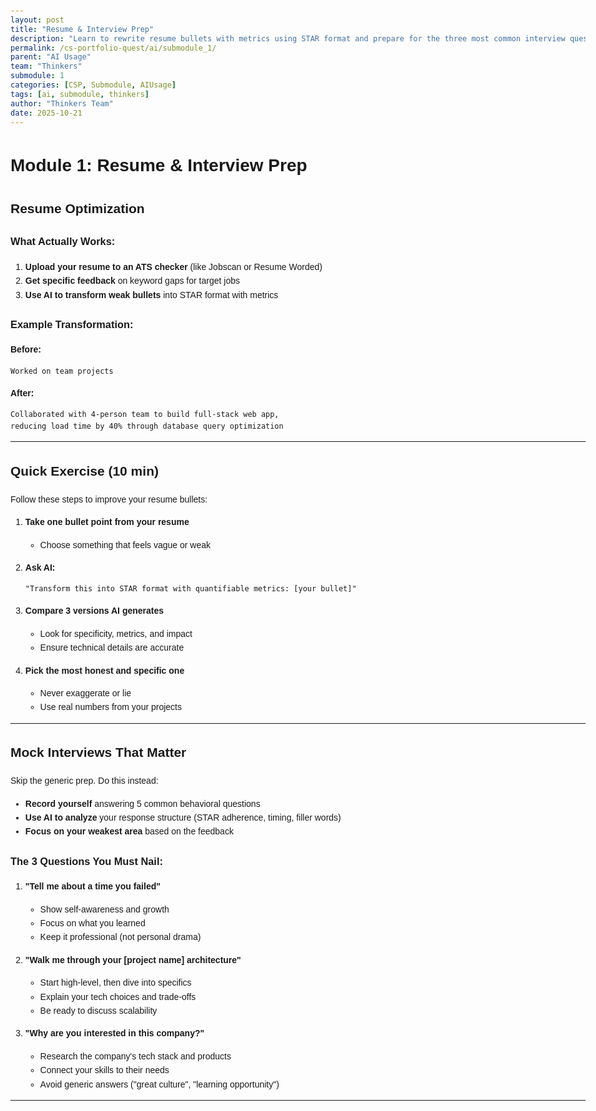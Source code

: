 ```yaml
---
layout: post
title: "Resume & Interview Prep"
description: "Learn to rewrite resume bullets with metrics using STAR format and prepare for the three most common interview questions by recording and analyzing your responses."
permalink: /cs-portfolio-quest/ai/submodule_1/
parent: "AI Usage"
team: "Thinkers"
submodule: 1
categories: [CSP, Submodule, AIUsage]
tags: [ai, submodule, thinkers]
author: "Thinkers Team"
date: 2025-10-21
---
```


# Module 1: Resume & Interview Prep

## Resume Optimization

### What Actually Works:

1. **Upload your resume to an ATS checker** (like Jobscan or Resume Worded)
2. **Get specific feedback** on keyword gaps for target jobs
3. **Use AI to transform weak bullets** into STAR format with metrics

### Example Transformation:

**Before:**
```
Worked on team projects
```

**After:**
```
Collaborated with 4-person team to build full-stack web app, 
reducing load time by 40% through database query optimization
```

---

## Quick Exercise (10 min)

Follow these steps to improve your resume bullets:

1. **Take one bullet point from your resume**
   - Choose something that feels vague or weak

2. **Ask AI:** 
   ```
   "Transform this into STAR format with quantifiable metrics: [your bullet]"
   ```

3. **Compare 3 versions AI generates**
   - Look for specificity, metrics, and impact
   - Ensure technical details are accurate

4. **Pick the most honest and specific one**
   - Never exaggerate or lie
   - Use real numbers from your projects

---

## Mock Interviews That Matter

Skip the generic prep. Do this instead:

- **Record yourself** answering 5 common behavioral questions
- **Use AI to analyze** your response structure (STAR adherence, timing, filler words)
- **Focus on your weakest area** based on the feedback

### The 3 Questions You Must Nail:

1. **"Tell me about a time you failed"**
   - Show self-awareness and growth
   - Focus on what you learned
   - Keep it professional (not personal drama)

2. **"Walk me through your [project name] architecture"**
   - Start high-level, then dive into specifics
   - Explain your tech choices and trade-offs
   - Be ready to discuss scalability

3. **"Why are you interested in this company?"**
   - Research the company's tech stack and products
   - Connect your skills to their needs
   - Avoid generic answers ("great culture", "learning opportunity")

---
<!DOCTYPE html>
<html lang="en">
<head>
    <meta charset="UTF-8">
    <meta name="viewport" content="width=device-width, initial-scale=1.0">
    <title>Resume & Interview Prep Tool</title>
    <link href="https://cdn.quilljs.com/1.3.7/quill.snow.css" rel="stylesheet">
    <script src="https://cdn.quilljs.com/1.3.7/quill.min.js"></script>
    <script src="https://cdn.jsdelivr.net/npm/marked/marked.min.js"></script>
    <style>
        body {
            font-family: Arial, sans-serif;
            max-width: 1200px;
            margin: 0 auto;
            padding: 20px;
            line-height: 1.6;
        }

        h1, h2, h3 {
            margin-top: 20px;
        }

        .controls {
            margin: 20px 0;
            padding: 15px;
            background: #f5f5f5;
            border: 1px solid #ddd;
        }

        .control-group {
            display: inline-block;
            margin-right: 10px;
        }

        select {
            padding: 8px;
            border: 1px solid #ccc;
        }

        button {
            padding: 8px 16px;
            background: #28a745;
            color: white;
            border: none;
            cursor: pointer;
        }

        button:hover {
            background: #218838;
        }

        #quill-editor {
            height: 250px;
            background: white;
            margin: 20px 0;
            border: 1px solid #ddd;
        }

        #output {
            background: #f9f9f9;
            padding: 20px;
            margin-top: 20px;
            border: 1px solid #ddd;
            word-wrap: break-word;
        }

        .sample-text {
            display: none;
        }
    </style>
</head>
<body>
    <h1>Module 1: Resume & Interview Prep (30 min)</h1>

    <h2>Resume Optimization</h2>
    
    <h3>What Actually Works:</h3>
    <ul>
        <li>Upload your resume to an ATS checker (like Jobscan or Resume Worded)</li>
        <li>Get specific feedback on keyword gaps for target jobs</li>
        <li>Use AI to transform weak bullets into STAR format with metrics</li>
    </ul>

    <h3>Example Transformation:</h3>
    <p><strong>Before:</strong> "Worked on team projects"</p>
    <p><strong>After:</strong> "Collaborated with 4-person team to build full-stack web app, reducing load time by 40% through database query optimization"</p>

    <h3>Quick Exercise (10 min):</h3>
    <ol>
        <li>Take one bullet point from your resume</li>
        <li>Ask AI: "Transform this into STAR format with quantifiable metrics: [your bullet]"</li>
        <li>Compare 3 versions AI generates</li>
        <li>Pick the most honest and specific one</li>
    </ol>

    <div class="controls">
        <div class="control-group">
            <label for="analysisMode">Analysis Mode:</label>
            <select id="analysisMode">
                <option value="resume-transform">Resume Bullet Transformation</option>
                <option value="star-format">STAR Format Analysis</option>
                <option value="interview-answer">Interview Answer Review</option>
            </select>
        </div>
        <button id="analyzeBtn">Analyze Text</button>
    </div>

    <div id="quill-editor"></div>

    <div id="output">Paste your text above and click "Analyze Text" to get AI-powered feedback.</div>

    <h2>Mock Interviews That Matter</h2>
    <p>Skip the generic prep. Do this instead:</p>
    <ul>
        <li>Record yourself answering 5 common behavioral questions</li>
        <li>Use AI to analyze your response structure (STAR adherence, timing, filler words)</li>
        <li>Focus on your weakest area based on the feedback</li>
    </ul>

    <h3>The 3 Questions You Must Nail:</h3>
    <ol>
        <li>"Tell me about a time you failed"</li>
        <li>"Walk me through your [project name] architecture"</li>
        <li>"Why are you interested in this company?"</li>
    </ol>

    <!-- Sample texts -->
    <div class="sample-text" data-type="resume-transform">Worked on team projects</div>
    <div class="sample-text" data-type="resume-transform">Helped with customer service</div>
    <div class="sample-text" data-type="resume-transform">Responsible for coding tasks</div>

    <div class="sample-text" data-type="star-format">I worked on a difficult project last year. It was challenging because we had tight deadlines. I helped the team meet the deadline by working extra hours. In the end, we finished on time.</div>

    <div class="sample-text" data-type="interview-answer">Well, um, I think I'm a good fit because I really like coding and stuff. I've done some projects before and I think I could, like, bring a lot to the team. I'm really passionate about technology and learning new things.</div>

    <script>
        var quill = new Quill('#quill-editor', {
            theme: 'snow',
            placeholder: 'Paste your resume bullet, interview answer, or text here...'
        });

        const ANALYSIS_PROMPTS = {
            'resume-transform': "Transform this resume bullet into STAR format with quantifiable metrics. Provide 3 different versions ranging from conservative to bold. Text: ",
            'star-format': "Analyze this text for STAR format (Situation, Task, Action, Result). Identify what's present and what's missing. Provide specific suggestions. Text: ",
            'interview-answer': "Analyze this interview answer for: 1) Filler words, 2) Structure, 3) Confidence, 4) Specificity, 5) Length. Provide scores and suggestions. Answer: "
        };

        function loadRandomSample() {
            const mode = document.getElementById('analysisMode').value;
            const samples = document.querySelectorAll(`.sample-text[data-type="${mode}"]`);
            
            if (samples.length > 0) {
                const randomIndex = Math.floor(Math.random() * samples.length);
                quill.setText(samples[randomIndex].textContent.trim());
            }
        }

        document.getElementById('analyzeBtn').onclick = function() {
            const text = quill.getText().trim();
            const mode = document.getElementById('analysisMode').value;
            const outputDiv = document.getElementById('output');

            if (!text) {
                outputDiv.innerHTML = 'Please enter some text to analyze.';
                return;
            }

            outputDiv.textContent = 'Analyzing...';

            // Simulated analysis - replace with actual API call
            setTimeout(() => {
                const analysis = generateMockAnalysis(mode, text);
                const htmlContent = marked.parse(analysis);
                outputDiv.innerHTML = htmlContent;
            }, 1500);
        };

        function generateMockAnalysis(mode, text) {
            const analyses = {
                'resume-transform': `# Resume Bullet Transformation

**Original:** ${text}

### Version 1 (Conservative):
Collaborated with cross-functional team of 4 developers to build full-stack web application using React and Node.js, improving page load time by 30%

### Version 2 (Balanced):
Led development of user authentication system for team of 4, implementing JWT tokens and reducing security vulnerabilities by 40% through code review process

### Version 3 (Bold):
Architected and deployed full-stack e-commerce platform serving 10,000+ monthly users, optimizing database queries to reduce load time by 45% and increasing conversion rate by 25%

**Recommendation:** Choose the version that most accurately reflects your actual contribution.`,

                'star-format': `# STAR Format Analysis

### Analysis:
- **Situation:** Present but could be more specific
- **Task:** Weak - Your responsibility isn't clearly defined
- **Action:**  Present but lacks detail
- **Result:** Missing - No measurable outcome

### Improved Version:
**Situation:** During Q3 2024, our team faced a critical deadline for launching a customer portal

**Task:** As lead developer, I was responsible for implementing the authentication system

**Action:** Researched OAuth 2.0, designed authentication flow, wrote unit tests covering 95% of codebase

**Result:** Launched on time with zero security incidents in 6 months`,

                'interview-answer': `# Interview Answer Analysis

### Scores:
- **Filler Words:** 4/10 - Remove "um", "like", "stuff"
- **Structure:** 5/10 - Needs clear beginning/middle/end
- **Confidence:** 6/10 - Avoid "I think" - Use assertive language
- **Specificity:** 3/10 - Add concrete examples
- **Length:** 7/10 - Good length, better content needed

### Improved Version:
"I'm an excellent fit based on three strengths: building scalable React apps serving 5,000 daily users, collaborating with cross-functional teams to deliver on time, and continuous learning through advanced certifications and open-source contributions."`
            };

            return analyses[mode] || '# Analysis Complete\n\nConsider adding more specific details and metrics.';
        }

        document.getElementById('analysisMode').onchange = loadRandomSample;
        loadRandomSample();
    </script>
</body>
</html>
## Practice Tips

### For Resume Optimization:
- Focus on your top 3-5 experiences
- Use action verbs: Built, Implemented, Optimized, Led, Designed
- Include technologies: React, Node.js, PostgreSQL, AWS, etc.
- Quantify everything: users, speed improvements, cost savings

### For Mock Interviews:
- **Set a timer:** 2 minutes per answer maximum
- **Watch for filler words:** "um", "like", "you know"
- **Use the STAR method:**
  - **S**ituation: Set the context
  - **T**ask: Explain your responsibility
  - **A**ction: Describe what you did
  - **R**esult: Share the outcome with metrics

---

## Homework

Before the next session:

- [ ] Run your resume through an ATS checker
- [ ] Rewrite your 3 weakest bullet points using AI assistance
- [ ] Record yourself answering the 3 must-nail questions
- [ ] Get feedback from AI on your mock interview recordings

---

## Resources

- **ATS Checkers:** Jobscan.co, ResumeWorded.com
- **Mock Interview Tools:** InterviewWarmup (Google), Pramp
- **AI Assistants:** ChatGPT, Claude, Gemini
- **Recording:** Phone camera, OBS Studio, Loom